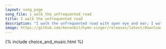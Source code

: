 ```yaml
---
layout: song_page
song_file: i_walk_the_unfrequented_road
title: I walk the unfrequented road
description: "I walk the unfrequented road with open eye and ear; I watch afield the farmer load the bounty of the year.  I filch the fruit of no one's toil— no tre... secular 4part acapella 5verse musicbyother textbyother autumn"
image: https://github.com/kenanbit/hymn-singer/releases/latest/download/i_walk_the_unfrequented_road-trad.png
---
```


{% include choice_and_music.html %}